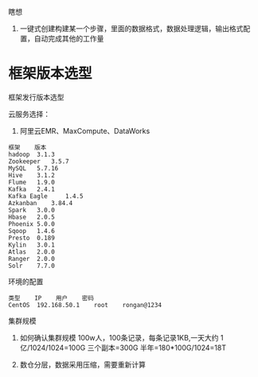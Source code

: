 瞎想

1. 一键式创建构建某一个步骤，里面的数据格式，数据处理逻辑，输出格式配置，自动完成其他的工作量



# 框架版本选型

框架发行版本选型

云服务选择：
1. 阿里云EMR、MaxCompute、DataWorks

```
框架    版本
hadoop  3.1.3
Zookeeper   3.5.7
MySQL   5.7.16
Hive    3.1.2
Flume   1.9.0
Kafka   2.4.1
Kafka Eagle     1.4.5
Azkanban    3.84.4
Spark   3.0.0
Hbase   2.0.5
Phoenix 5.0.0
Sqoop   1.4.6
Presto  0.189
Kylin   3.0.1
Atlas   2.0.0
Ranger  2.0.0
Solr    7.7.0
```

环境的配置
```
类型    IP    用户    密码
CentOS  192.168.50.1    root    rongan@1234
```

集群规模
1. 如何确认集群规模
100w人，100条记录，每条记录1KB,一天大约 1亿/1024/1024=100G
三个副本=300G
半年=180*100G/1024=18T 

2. 数仓分层，数据采用压缩，需要重新计算


